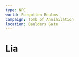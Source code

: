```yaml
---
type: NPC
world: Forgotten Realms
campaign: Tomb of Annihilation
location: Baulders Gate
---
```


# Lia